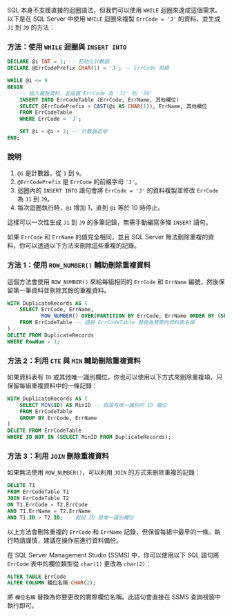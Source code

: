 SQL 本身不支援直接的迴圈語法，但我們可以使用 `WHILE` 迴圈來達成這個需求。以下是在 SQL Server 中使用 `WHILE` 迴圈來複製 `ErrCode = 'J'` 的資料，並生成 `J1` 到 `J9` 的方法：

### 方法：使用 `WHILE` 迴圈與 `INSERT INTO`

```sql
DECLARE @i INT = 1; -- 初始化計數器
DECLARE @ErrCodePrefix CHAR(1) = 'J'; -- ErrCode 前綴

WHILE @i <= 9
BEGIN
    -- 插入複製資料，並設置 ErrCode 為 'J1' 到 'J9'
    INSERT INTO ErrCodeTable (ErrCode, ErrName, 其他欄位)
    SELECT @ErrCodePrefix + CAST(@i AS CHAR(1)), ErrName, 其他欄位
    FROM ErrCodeTable
    WHERE ErrCode = 'J';

    SET @i = @i + 1; -- 計數器遞增
END;
```

### 說明
1. `@i` 是計數器，從 `1` 到 `9`。
2. `@ErrCodePrefix` 是 `ErrCode` 的前綴字母 `'J'`。
3. 迴圈內的 `INSERT INTO` 語句會將 `ErrCode = 'J'` 的資料複製並修改 `ErrCode` 為 `J1` 到 `J9`。
4. 每次迴圈執行時，`@i` 增加 1，直到 `@i` 等於 10 時停止。

這樣可以一次性生成 `J1` 到 `J9` 的多筆記錄，無需手動編寫多條 `INSERT` 語句。

如果 `ErrCode` 和 `ErrName` 的值完全相同，並且 SQL Server 無法刪除重複的資料，你可以透過以下方法來刪除這些重複的記錄。

### 方法 1：使用 `ROW_NUMBER()` 輔助刪除重複資料

這個方法會使用 `ROW_NUMBER()` 來給每組相同的 `ErrCode` 和 `ErrName` 編號，然後保留第一筆資料並刪除其餘的重複資料。

```sql
WITH DuplicateRecords AS (
    SELECT ErrCode, ErrName,
           ROW_NUMBER() OVER(PARTITION BY ErrCode, ErrName ORDER BY (SELECT NULL)) AS RowNum
    FROM ErrCodeTable -- 請將 ErrCodeTable 替換為實際的資料表名稱
)
DELETE FROM DuplicateRecords
WHERE RowNum > 1;
```

### 方法 2：利用 `CTE` 與 `MIN` 輔助刪除重複資料

如果資料表有 `ID` 或其他唯一識別欄位，你也可以使用以下方式來刪除重複項，只保留每組重複資料中的一條記錄：

```sql
WITH DuplicateRecords AS (
    SELECT MIN(ID) AS MinID -- 假設有唯一識別的 ID 欄位
    FROM ErrCodeTable
    GROUP BY ErrCode, ErrName
)
DELETE FROM ErrCodeTable
WHERE ID NOT IN (SELECT MinID FROM DuplicateRecords);
```

### 方法 3：利用 `JOIN` 刪除重複資料

如果無法使用 `ROW_NUMBER()`，可以利用 `JOIN` 的方式來刪除重複的記錄：

```sql
DELETE T1
FROM ErrCodeTable T1
JOIN ErrCodeTable T2
ON T1.ErrCode = T2.ErrCode
AND T1.ErrName = T2.ErrName
AND T1.ID > T2.ID; -- 假設 ID 是唯一識別欄位
```

以上方法會刪除重複的 `ErrCode` 和 `ErrName` 記錄，但保留每組中最早的一條。執行時請謹慎，建議在操作前進行資料備份。

在 SQL Server Management Studio (SSMS) 中，你可以使用以下 SQL 語句將 `ErrCode` 表中的欄位類型從 `char(1)` 更改為 `char(2)`：

```sql
ALTER TABLE ErrCode
ALTER COLUMN 欄位名稱 CHAR(2);
```

將 `欄位名稱` 替換為你要更改的實際欄位名稱。此語句會直接在 SSMS 查詢視窗中執行即可。